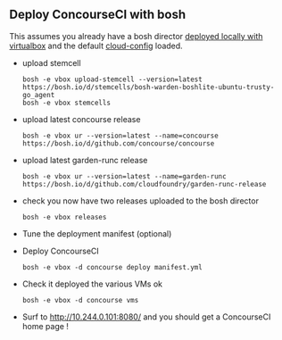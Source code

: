 ## Deploy ConcourseCI with bosh

This assumes you already have a bosh director [deployed locally with virtualbox](http://www.starkandwayne.com/blog/bosh-lite-on-virtualbox-with-bosh2/) and the default [cloud-config](https://github.com/cloudfoundry/bosh-deployment/blob/master/warden/cloud-config.yml) loaded.  

* upload stemcell
  ```
  bosh -e vbox upload-stemcell --version=latest https://bosh.io/d/stemcells/bosh-warden-boshlite-ubuntu-trusty-go_agent
  bosh -e vbox stemcells
  ```
* upload latest concourse release
  ```
  bosh -e vbox ur --version=latest --name=concourse https://bosh.io/d/github.com/concourse/concourse
  ```

* upload latest garden-runc release
  ```
  bosh -e vbox ur --version=latest --name=garden-runc https://bosh.io/d/github.com/cloudfoundry/garden-runc-release
  ```
* check you now have two releases uploaded to the bosh director
  ```
  bosh -e vbox releases
  ```
* Tune the deployment manifest (optional)
* Deploy ConcourseCI
  ```
  bosh -e vbox -d concourse deploy manifest.yml
  ```
* Check it deployed the various VMs ok
  ```
  bosh -e vbox -d concourse vms
  ```
* Surf to http://10.244.0.101:8080/ and you should get a ConcourseCI home page !
